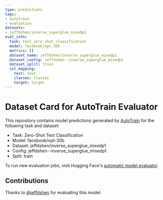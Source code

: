 ```yaml
---
type: predictions
tags:
- autotrain
- evaluation
datasets:
- jeffdshen/inverse_superglue_mixedp1
eval_info:
  task: text_zero_shot_classification
  model: facebook/opt-30b
  metrics: []
  dataset_name: jeffdshen/inverse_superglue_mixedp1
  dataset_config: jeffdshen--inverse_superglue_mixedp1
  dataset_split: train
  col_mapping:
    text: text
    classes: classes
    target: target
---
```

# Dataset Card for AutoTrain Evaluator

This repository contains model predictions generated by [AutoTrain](https://huggingface.co/autotrain) for the following task and dataset:

* Task: Zero-Shot Text Classification
* Model: facebook/opt-30b
* Dataset: jeffdshen/inverse_superglue_mixedp1
* Config: jeffdshen--inverse_superglue_mixedp1
* Split: train

To run new evaluation jobs, visit Hugging Face's [automatic model evaluator](https://huggingface.co/spaces/autoevaluate/model-evaluator).

## Contributions

Thanks to [@jeffdshen](https://huggingface.co/jeffdshen) for evaluating this model.